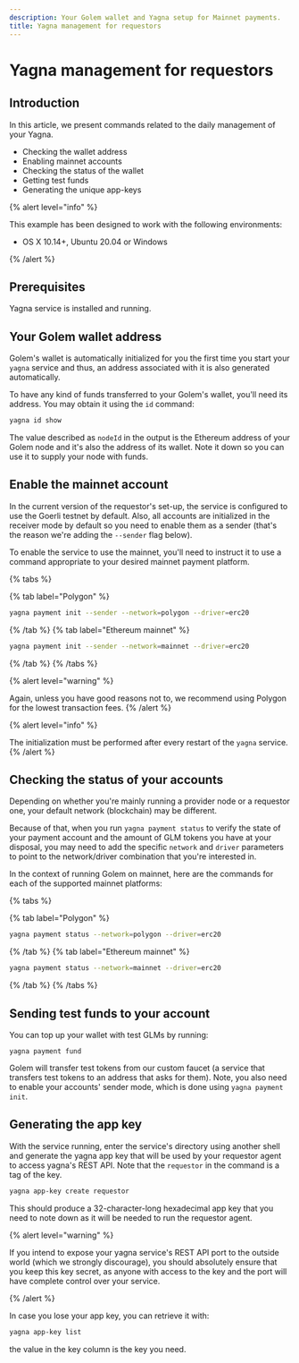 ```yaml
---
description: Your Golem wallet and Yagna setup for Mainnet payments.
title: Yagna management for requestors
---
```


# Yagna management for requestors

## Introduction

In this article, we present commands related to the daily management of your Yagna.

- Checking the wallet address
- Enabling mainnet accounts
- Checking the status of the wallet
- Getting test funds
- Generating the unique app-keys

{% alert level="info" %}

This example has been designed to work with the following environments:

- OS X 10.14+, Ubuntu 20.04 or Windows

{% /alert %}

## Prerequisites

Yagna service is installed and running.

## Your Golem wallet address

Golem's wallet is automatically initialized for you the first time you start your `yagna` service and thus, an address associated with it is also generated automatically.

To have any kind of funds transferred to your Golem's wallet, you'll need its address. You may obtain it using the `id` command:

```bash
yagna id show
```

The value described as `nodeId` in the output is the Ethereum address of your Golem node and it's also the address of its wallet. Note it down so you can use it to supply your node with funds.


## Enable the mainnet account

In the current version of the requestor's set-up, the service is configured to use the Goerli testnet by default. Also, all accounts are initialized in the receiver mode by default so you need to enable them as a sender (that's the reason we're adding the `--sender` flag below).

To enable the service to use the mainnet, you'll need to instruct it to use a command appropriate to your desired mainnet payment platform.

{% tabs %}

{% tab label="Polygon" %}
```bash
yagna payment init --sender --network=polygon --driver=erc20
```
{% /tab %}
{% tab label="Ethereum mainnet" %}
```bash
yagna payment init --sender --network=mainnet --driver=erc20
```
{% /tab %}
{% /tabs %}

{% alert level="warning" %}

Again, unless you have good reasons not to, we recommend using Polygon for the lowest transaction fees.
{% /alert %}


{% alert level="info" %}

The initialization must be performed after every restart of the `yagna` service.
{% /alert %}

## Checking the status of your accounts

Depending on whether you're mainly running a provider node or a requestor one, your default network (blockchain) may be different.

Because of that, when you run `yagna payment status` to verify the state of your payment account and the amount of GLM tokens you have at your disposal, you may need to add the specific `network` and `driver` parameters to point to the network/driver combination that you're interested in.

In the context of running Golem on mainnet, here are the commands for each of the supported mainnet platforms:

{% tabs %}

{% tab label="Polygon" %}
```bash
yagna payment status --network=polygon --driver=erc20
```
{% /tab %}
{% tab label="Ethereum mainnet" %}
```bash
yagna payment status --network=mainnet --driver=erc20
```
{% /tab %}
{% /tabs %}


## Sending test funds to your account

You can top up your wallet with test GLMs by running:

```bach
yagna payment fund
```

Golem will transfer test tokens from our custom faucet (a service that transfers test tokens to an address that asks for them).
Note, you also need to enable your accounts' sender mode, which is done using `yagna payment init`. 

## Generating the app key

With the service running, enter the service's directory using another shell and generate the yagna app key that will be used by your requestor agent to access yagna's REST API.
Note that the `requestor` in the command is a tag of the key.

```bash
yagna app-key create requestor
```

This should produce a 32-character-long hexadecimal app key that you need to note down as it will be needed to run the requestor agent.

{% alert level="warning" %}

If you intend to expose your yagna service's REST API port to the outside world (which we strongly discourage), you should absolutely ensure that you keep this key secret, as anyone with access to the key and the port will have complete control over your service.

{% /alert %}

In case you lose your app key, you can retrieve it with:

```bash
yagna app-key list
```

the value in the key column is the key you need.
